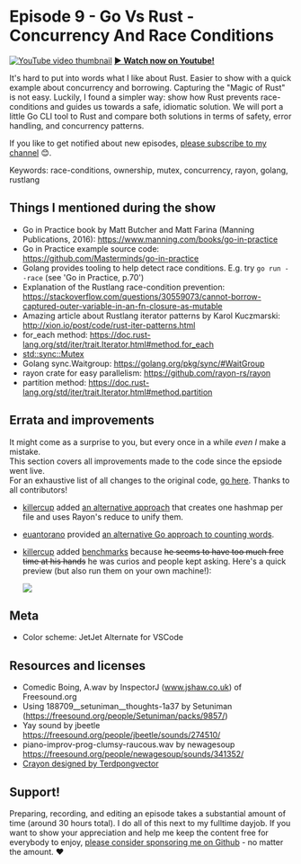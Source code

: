 # Episode 9 - Go Vs Rust - Concurrency And Race Conditions

[![YouTube video thumbnail](./thumb.jpg)](https://hello-rust.show/9/)
**[&#x25b6; Watch now on Youtube!](https://youtu.be/B5xYBrxVSiE)**

It's hard to put into words what I like about Rust. Easier to show with a quick example about concurrency and borrowing.
Capturing the "Magic of Rust" is not easy. Luckily, I found a simpler way: show how Rust prevents race-conditions and guides us towards a safe, idiomatic solution. We will port  a little Go CLI tool to Rust and compare both solutions in terms of safety, error handling, and concurrency patterns.



If you like to get notified about new episodes, [please subscribe to my channel](https://www.youtube.com/hellorust) 😊.

Keywords: race-conditions, ownership, mutex, concurrency, rayon, golang, rustlang

## Things I mentioned during the show

* Go in Practice book by Matt Butcher and Matt Farina (Manning Publications, 2016): https://www.manning.com/books/go-in-practice
* Go in Practice example source code: https://github.com/Masterminds/go-in-practice
* Golang provides tooling to help detect race conditions. E.g. try `go run --race` (see 'Go in Practice, p.70')
* Explanation of the Rustlang race-condition prevention: https://stackoverflow.com/questions/30559073/cannot-borrow-captured-outer-variable-in-an-fn-closure-as-mutable
* Amazing article about Rustlang iterator patterns by Karol Kuczmarski: http://xion.io/post/code/rust-iter-patterns.html
* for_each method: https://doc.rust-lang.org/std/iter/trait.Iterator.html#method.for_each
* [std::sync::Mutex](https://doc.rust-lang.org/std/sync/struct.Mutex.html)
* Golang sync.Waitgroup: https://golang.org/pkg/sync/#WaitGroup
* rayon crate for easy parallelism: https://github.com/rayon-rs/rayon
* partition method: https://doc.rust-lang.org/std/iter/trait.Iterator.html#method.partition

## Errata and improvements

It might come as a surprise to you, but every once in a while *even I* make a mistake.  
This section covers all improvements made to the code since the epsiode went live.  
For an exhaustive list of all changes to the original code, [go here](https://github.com/hello-rust/show/commits/master/episode/9).
Thanks to all contributors!  

* [killercup](https://github.com/killercup) added [an alternative approach](https://github.com/hello-rust/show/pull/45) that creates one hashmap per file and uses Rayon's reduce to unify them.
* [euantorano](https://github.com/euantorano) provided [an alternative Go approach to counting words](https://github.com/hello-rust/show/pull/46).
* [killercup](https://github.com/killercup) added [benchmarks](https://github.com/hello-rust/show/pull/48) because <s>he seems to have too much free time at his hands</s> he was curios and people kept asking.
    Here's a quick preview (but also run them on your own machine!):
    
    ![](https://cdn.rawgit.com/hello-rust/show/a8de0d77a8cb2672fe1f37f4d9251950038b7b50/episode/9/bench/results/ep9-violin.svg)


## Meta

* Color scheme: JetJet Alternate for VSCode


## Resources and licenses

* Comedic Boing, A.wav by InspectorJ (www.jshaw.co.uk) of Freesound.org
* Using 188709__setuniman__thoughts-1a37 by Setuniman (https://freesound.org/people/Setuniman/packs/9857/)
* Yay sound by jbeetle https://freesound.org/people/jbeetle/sounds/274510/
* piano-improv-prog-clumsy-raucous.wav by newagesoup https://freesound.org/people/newagesoup/sounds/341352/
* [Crayon designed by Terdpongvector](https://www.freepik.com/free-vector/school-stuff-collection_1060700.htm)



## Support!

Preparing, recording, and editing an episode takes a substantial amount of time
(around 30 hours total). I do all of this next to my fulltime dayjob.
If you want to show your appreciation and help me keep the content free
for everybody to enjoy, [please consider sponsoring me on
Github](https://github.com/sponsors/mre/) - no matter the amount. ❤️